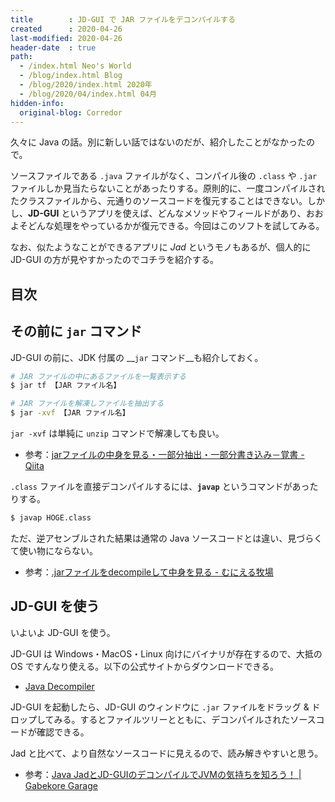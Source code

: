 ```yaml
---
title        : JD-GUI で JAR ファイルをデコンパイルする
created      : 2020-04-26
last-modified: 2020-04-26
header-date  : true
path:
  - /index.html Neo's World
  - /blog/index.html Blog
  - /blog/2020/index.html 2020年
  - /blog/2020/04/index.html 04月
hidden-info:
  original-blog: Corredor
---
```


久々に Java の話。別に新しい話ではないのだが、紹介したことがなかったので。

ソースファイルである `.java` ファイルがなく、コンパイル後の `.class` や `.jar` ファイルしか見当たらないことがあったりする。原則的に、一度コンパイルされたクラスファイルから、元通りのソースコードを復元することはできない。しかし、__JD-GUI__ というアプリを使えば、どんなメソッドやフィールドがあり、おおよそどんな処理をやっているかが復元できる。今回はこのソフトを試してみる。

なお、似たようなことができるアプリに _Jad_ というモノもあるが、個人的に JD-GUI の方が見やすかったのでコチラを紹介する。

## 目次

## その前に `jar` コマンド

JD-GUI の前に、JDK 付属の __`jar` コマンド__も紹介しておく。

```bash
# JAR ファイルの中にあるファイルを一覧表示する
$ jar tf 【JAR ファイル名】

# JAR ファイルを解凍しファイルを抽出する
$ jar -xvf 【JAR ファイル名】
```

`jar -xvf` は単純に `unzip` コマンドで解凍しても良い。

- 参考：[jarファイルの中身を見る・一部分抽出・一部分書き込み－覚書 - Qiita](https://qiita.com/rita_cano_bika/items/f810c27e66946367444d)

`.class` ファイルを直接デコンパイルするには、__`javap`__ というコマンドがあったりする。

```bash
$ javap HOGE.class
```

ただ、逆アセンブルされた結果は通常の Java ソースコードとは違い、見づらくて使い物にならない。

- 参考：[.jarファイルをdecompileして中身を見る - むにえる牧場](https://meuniere.hatenablog.jp/entry/2018/11/06/134010)

## JD-GUI を使う

いよいよ JD-GUI を使う。

JD-GUI は Windows・MacOS・Linux 向けにバイナリが存在するので、大抵の OS ですんなり使える。以下の公式サイトからダウンロードできる。

- [Java Decompiler](http://java-decompiler.github.io/)

JD-GUI を起動したら、JD-GUI のウィンドウに `.jar` ファイルをドラッグ & ドロップしてみる。するとファイルツリーとともに、デコンパイルされたソースコードが確認できる。

Jad と比べて、より自然なソースコードに見えるので、読み解きやすいと思う。

- 参考：[Java JadとJD-GUIのデコンパイルでJVMの気持ちを知ろう！ | Gabekore Garage](https://gabekore.org/java-jad-jdgui-bytecode)
